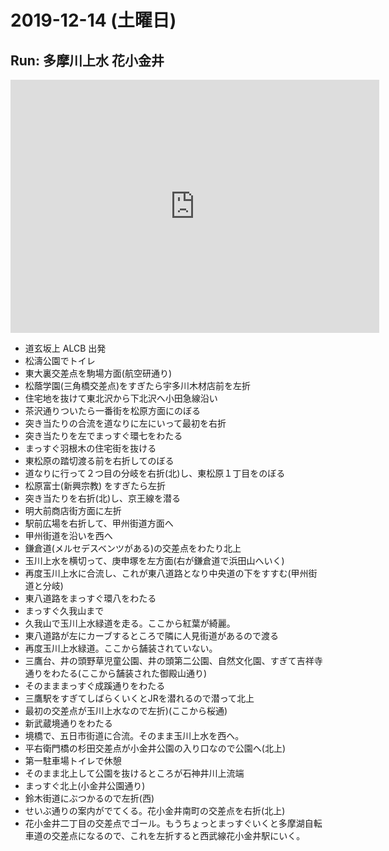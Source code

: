 # 2019-12-14 (土曜日)

## Run: 多摩川上水 花小金井

<iframe height='405' width='590' frameborder='0' allowtransparency='true' scrolling='no' src='https://www.strava.com/activities/2931343545/embed/f25aa4dd2a6d7b2ddb789ae984b81b7510e502f4'></iframe>

- 道玄坂上 ALCB 出発
- 松濤公園でトイレ
- 東大裏交差点を駒場方面(航空研通り)
- 松蔭学園(三角橋交差点)をすぎたら宇多川木材店前を左折
- 住宅地を抜けて東北沢から下北沢へ小田急線沿い
- 茶沢通りついたら一番街を松原方面にのぼる
- 突き当たりの合流を道なりに左にいって最初を右折 
- 突き当たりを左でまっすぐ環七をわたる
- まっすぐ羽根木の住宅街を抜ける
- 東松原の踏切渡る前を右折してのぼる
- 道なりに行って２つ目の分岐を右折(北)し、東松原１丁目をのぼる
- 松原富士(新興宗教) をすぎたら左折
- 突き当たりを右折(北)し、京王線を潜る
- 明大前商店街方面に左折
- 駅前広場を右折して、甲州街道方面へ
- 甲州街道を沿いを西へ 
- 鎌倉道(メルセデスベンツがある)の交差点をわたり北上
- 玉川上水を横切って、庚申塚を左方面(右が鎌倉道で浜田山へいく)
- 再度玉川上水に合流し、これが東八道路となり中央道の下をすすむ(甲州街道と分岐)
- 東八道路をまっすぐ環八をわたる
- まっすぐ久我山まで 
- 久我山で玉川上水緑道を走る。ここから紅葉が綺麗。
- 東八道路が左にカーブするところで隣に人見街道があるので渡る
- 再度玉川上水緑道。ここから舗装されていない。
- 三鷹台、井の頭野草児童公園、井の頭第二公園、自然文化園、すぎて吉祥寺通りをわたる(ここから舗装された御殿山通り)
- そのまままっすぐ成蹊通りをわたる
- 三鷹駅をすぎてしばらくいくとJRを潜れるので潜って北上
- 最初の交差点が玉川上水なので左折)(ここから桜通)
- 新武蔵境通りをわたる 
- 境橋で、五日市街道に合流。そのまま玉川上水を西へ。
- 平右衛門橋の杉田交差点が小金井公園の入り口なので公園へ(北上)
- 第一駐車場トイレで休憩
- そのまま北上して公園を抜けるところが石神井川上流端
- まっすぐ北上(小金井公園通り)
- 鈴木街道にぶつかるので左折(西)
- せいぶ通りの案内がでてくる。花小金井南町の交差点を右折(北上)
- 花小金井二丁目の交差点でゴール。もうちょっとまっすぐいくと多摩湖自転車道の交差点になるので、これを左折すると西武線花小金井駅にいく。
